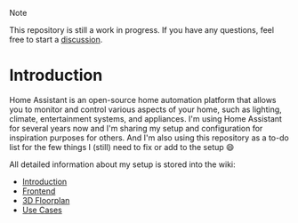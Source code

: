 > [!NOTE]
> This repository is still a work in progress. If you have any questions, feel free to start a [discussion](../../discussions).

# Introduction
Home Assistant is an open-source home automation platform that allows you to monitor and control various aspects of your home, such as lighting, climate, entertainment systems, and appliances. I'm using Home Assistant for several years now and I'm sharing my setup and configuration for inspiration purposes for others. And I'm also using this repository as a to-do list for the few things I (still) need to fix or add to the setup :smile:

All detailed information about my setup is stored into the wiki:
* [Introduction](https://github.com/EBOOZ/HomeAssistant/wiki/1.-Introduction)
* [Frontend](https://github.com/EBOOZ/HomeAssistant/wiki/2.-Frontend)
* [3D Floorplan](https://github.com/EBOOZ/HomeAssistant/wiki/3.-Floorplan)
* [Use Cases](https://github.com/EBOOZ/HomeAssistant/wiki/4.-Use-cases)
